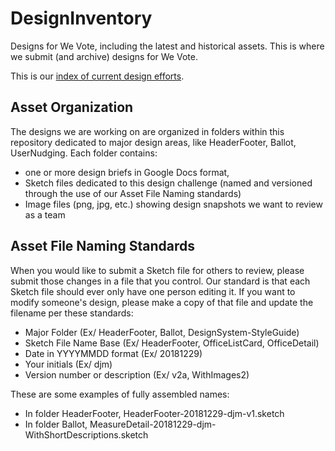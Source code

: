 # DesignInventory
Designs for We Vote, including the latest and historical assets. This is where we submit (and archive) designs for We Vote.

This is our [index of current design efforts](https://docs.google.com/spreadsheets/d/1Pi1SRrniuKOdbRWQgWWIxAyddkrLl73nn21wAhvblUw/edit).

## Asset Organization
The designs we are working on are organized in folders within this repository dedicated to major design areas, like HeaderFooter, Ballot, UserNudging. Each folder contains:

- one or more design briefs in Google Docs format, 
- Sketch files dedicated to this design challenge (named and versioned through the use of our Asset File Naming standards)
- Image files (png, jpg, etc.) showing design snapshots we want to review as a team

## Asset File Naming Standards
When you would like to submit a Sketch file for others to review, please submit those changes in a file that you control. Our standard is that each Sketch file should ever only have one person editing it. If you want to modify someone's design, please make a copy of that file and update the filename per these standards:

- Major Folder (Ex/ HeaderFooter, Ballot, DesignSystem-StyleGuide)
- Sketch File Name Base (Ex/ HeaderFooter, OfficeListCard, OfficeDetail)
- Date in YYYYMMDD format (Ex/ 20181229)
- Your initials (Ex/ djm)
- Version number or description (Ex/ v2a, WithImages2)

These are some examples of fully assembled names:

- In folder HeaderFooter, HeaderFooter-20181229-djm-v1.sketch
- In folder Ballot, MeasureDetail-20181229-djm-WithShortDescriptions.sketch
